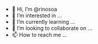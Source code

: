 - 👋 Hi, I’m @rinosoa
- 👀 I’m interested in ...
- 🌱 I’m currently learning ...
- 💞️ I’m looking to collaborate on ...
- 📫 How to reach me ...

<!---
rinosoa/rinosoa is a ✨ special ✨ repository because its `README.md` (this file) appears on your GitHub profile.
You can click the Preview link to take a look at your changes.
--->
